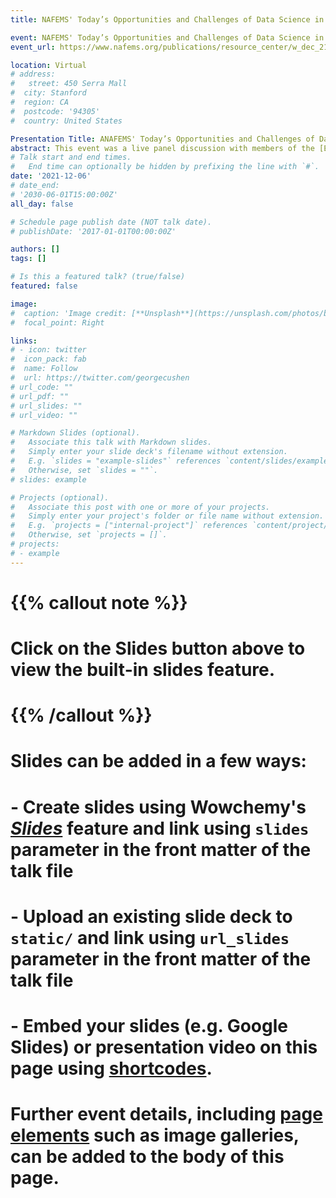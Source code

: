 ```yaml
---
title: NAFEMS' Today’s Opportunities and Challenges of Data Science in Engineering

event: NAFEMS' Today’s Opportunities and Challenges of Data Science in Engineering
event_url: https://www.nafems.org/publications/resource_center/w_dec_21_global_1/

location: Virtual
# address:
#   street: 450 Serra Mall
#  city: Stanford
#  region: CA
#  postcode: '94305'
#  country: United States

Presentation Title: ANAFEMS' Today’s Opportunities and Challenges of Data Science in Engineering.
abstract: This event was a live panel discussion with members of the [Engineering Data Science Working Group] (http://https://www.nafems.org/community/working-groups/engineering-data-science/community/) and follows on from the recent 'AI (ML) in Engineering Design: Its Status and Readiness for its panel discussion at the NAFEMS World Congress 2021.
# Talk start and end times.
#   End time can optionally be hidden by prefixing the line with `#`.
date: '2021-12-06'
# date_end: 
# '2030-06-01T15:00:00Z'
all_day: false

# Schedule page publish date (NOT talk date).
# publishDate: '2017-01-01T00:00:00Z'

authors: []
tags: []

# Is this a featured talk? (true/false)
featured: false

image:
#  caption: 'Image credit: [**Unsplash**](https://unsplash.com/photos/bzdhc5b3Bxs)'
#  focal_point: Right

links:
# - icon: twitter
#  icon_pack: fab
#  name: Follow
#  url: https://twitter.com/georgecushen
# url_code: ""
# url_pdf: ""
# url_slides: ""
# url_video: ""

# Markdown Slides (optional).
#   Associate this talk with Markdown slides.
#   Simply enter your slide deck's filename without extension.
#   E.g. `slides = "example-slides"` references `content/slides/example-slides.md`.
#   Otherwise, set `slides = ""`.
# slides: example

# Projects (optional).
#   Associate this post with one or more of your projects.
#   Simply enter your project's folder or file name without extension.
#   E.g. `projects = ["internal-project"]` references `content/project/deep-learning/index.md`.
#   Otherwise, set `projects = []`.
# projects:
# - example
---
```


# {{% callout note %}}
# Click on the **Slides** button above to view the built-in slides feature.
# {{% /callout %}}

# Slides can be added in a few ways:

# - **Create** slides using Wowchemy's [*Slides*](https://wowchemy.com/docs/managing-content/#create-slides) feature and link using `slides` parameter in the front matter of the talk file
# - **Upload** an existing slide deck to `static/` and link using `url_slides` parameter in the front matter of the talk file
# - **Embed** your slides (e.g. Google Slides) or presentation video on this page using [shortcodes](https://wowchemy.com/docs/writing-markdown-latex/).

# Further event details, including [page elements](https://wowchemy.com/docs/writing-markdown-latex/) such as image galleries, can be added to the body of this page.
